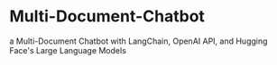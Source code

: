 # Multi-Document-Chatbot
a Multi-Document Chatbot with LangChain, OpenAI API, and Hugging Face's Large Language Models
